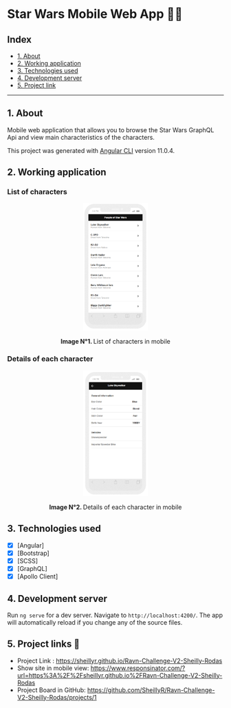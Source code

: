 # Star Wars Mobile Web App 🌌🔫

## Index

- [1. About](#1-about)
- [2. Working application](#2-working-application)
- [3. Technologies used](#3-technologies-used)
- [4. Development server](#4-development-server)
- [5. Project link](#5-project-link)

---

## 1. About

Mobile web application that allows you to browse the Star Wars GraphQL Api and view main characteristics of the characters.

This project was generated with [Angular CLI](https://github.com/angular/angular-cli) version 11.0.4.

## 2. Working application

### List of characters

<div align="center">
<img src="src/assets/images/allpeople-mobile.png" alt="List of characters" width="30%" height="30%">
<p><strong>Image N°1. </strong>List of characters in mobile</p>
</div>

### Details of each character

<div align="center">
<img src="src/assets/images/details-people-mobile.png" alt="Details of character" width="30%" height="30%">
<p><strong>Image N°2. </strong>Details of each character in mobile</p>
</div>

## 3. Technologies used

- [x] [Angular]
- [x] [Bootstrap]
- [x] [SCSS]
- [x] [GraphQL]
- [x] [Apollo Client]

## 4. Development server

Run `ng serve` for a dev server. Navigate to `http://localhost:4200/`. The app will automatically reload if you change any of the source files.

## 5. Project links 🔗

- Project Link : https://sheillyr.github.io/Ravn-Challenge-V2-Sheilly-Rodas
- Show site in mobile view: https://www.responsinator.com/?url=https%3A%2F%2Fsheillyr.github.io%2FRavn-Challenge-V2-Sheilly-Rodas
- Project Board in GitHub: https://github.com/SheillyR/Ravn-Challenge-V2-Sheilly-Rodas/projects/1
